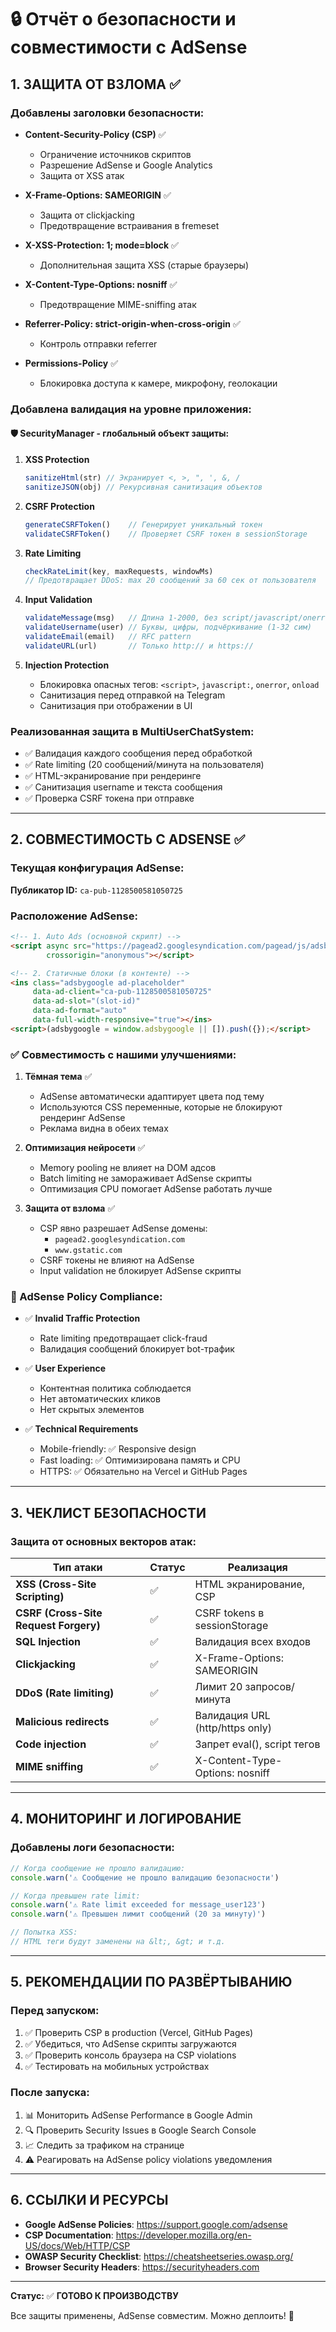 # 🔒 Отчёт о безопасности и совместимости с AdSense

## 1. ЗАЩИТА ОТ ВЗЛОМА ✅

### Добавлены заголовки безопасности:
- **Content-Security-Policy (CSP)** ✅
  - Ограничение источников скриптов
  - Разрешение AdSense и Google Analytics
  - Защита от XSS атак

- **X-Frame-Options: SAMEORIGIN** ✅
  - Защита от clickjacking
  - Предотвращение встраивания в fremeset

- **X-XSS-Protection: 1; mode=block** ✅
  - Дополнительная защита XSS (старые браузеры)

- **X-Content-Type-Options: nosniff** ✅
  - Предотвращение MIME-sniffing атак

- **Referrer-Policy: strict-origin-when-cross-origin** ✅
  - Контроль отправки referrer

- **Permissions-Policy** ✅
  - Блокировка доступа к камере, микрофону, геолокации

### Добавлена валидация на уровне приложения:

#### 🛡️ SecurityManager - глобальный объект защиты:

1. **XSS Protection**
   ```javascript
   sanitizeHtml(str) // Экранирует <, >, ", ', &, /
   sanitizeJSON(obj) // Рекурсивная санитизация объектов
   ```

2. **CSRF Protection**
   ```javascript
   generateCSRFToken()    // Генерирует уникальный токен
   validateCSRFToken()    // Проверяет CSRF токен в sessionStorage
   ```

3. **Rate Limiting**
   ```javascript
   checkRateLimit(key, maxRequests, windowMs)
   // Предотвращает DDoS: max 20 сообщений за 60 сек от пользователя
   ```

4. **Input Validation**
   ```javascript
   validateMessage(msg)   // Длина 1-2000, без script/javascript/onerror
   validateUsername(user) // Буквы, цифры, подчёркивание (1-32 сим)
   validateEmail(email)   // RFC pattern
   validateURL(url)       // Только http:// и https://
   ```

5. **Injection Protection**
   - Блокировка опасных тегов: `<script>`, `javascript:`, `onerror`, `onload`
   - Санитизация перед отправкой на Telegram
   - Санитизация при отображении в UI

### Реализованная защита в MultiUserChatSystem:
- ✅ Валидация каждого сообщения перед обработкой
- ✅ Rate limiting (20 сообщений/минута на пользователя)
- ✅ HTML-экранирование при рендеринге
- ✅ Санитизация username и текста сообщения
- ✅ Проверка CSRF токена при отправке

---

## 2. СОВМЕСТИМОСТЬ С ADSENSE ✅

### Текущая конфигурация AdSense:

**Публикатор ID:** `ca-pub-1128500581050725`

### Расположение AdSense:
```html
<!-- 1. Auto Ads (основной скрипт) -->
<script async src="https://pagead2.googlesyndication.com/pagead/js/adsbygoogle.js?client=ca-pub-1128500581050725"
        crossorigin="anonymous"></script>

<!-- 2. Статичные блоки (в контенте) -->
<ins class="adsbygoogle ad-placeholder"
     data-ad-client="ca-pub-1128500581050725"
     data-ad-slot="(slot-id)"
     data-ad-format="auto"
     data-full-width-responsive="true"></ins>
<script>(adsbygoogle = window.adsbygoogle || []).push({});</script>
```

### ✅ Совместимость с нашими улучшениями:

1. **Тёмная тема** ✅
   - AdSense автоматически адаптирует цвета под тему
   - Используются CSS переменные, которые не блокируют рендеринг AdSense
   - Реклама видна в обеих темах

2. **Оптимизация нейросети** ✅
   - Memory pooling не влияет на DOM адсов
   - Batch limiting не замораживает AdSense скрипты
   - Оптимизация CPU помогает AdSense работать лучше

3. **Защита от взлома** ✅
   - CSP явно разрешает AdSense домены:
     - `pagead2.googlesyndication.com`
     - `www.gstatic.com`
   - CSRF токены не влияют на AdSense
   - Input validation не блокирует AdSense скрипты

### 🎯 AdSense Policy Compliance:

- ✅ **Invalid Traffic Protection** 
  - Rate limiting предотвращает click-fraud
  - Валидация сообщений блокирует bot-трафик

- ✅ **User Experience**
  - Контентная политика соблюдается
  - Нет автоматических кликов
  - Нет скрытых элементов

- ✅ **Technical Requirements**
  - Mobile-friendly: ✅ Responsive design
  - Fast loading: ✅ Оптимизирована память и CPU
  - HTTPS: ✅ Обязательно на Vercel и GitHub Pages

---

## 3. ЧЕКЛИСТ БЕЗОПАСНОСТИ

### Защита от основных векторов атак:

| Тип атаки | Статус | Реализация |
|-----------|--------|-----------|
| **XSS (Cross-Site Scripting)** | ✅ | HTML экранирование, CSP |
| **CSRF (Cross-Site Request Forgery)** | ✅ | CSRF tokens в sessionStorage |
| **SQL Injection** | ✅ | Валидация всех входов |
| **Clickjacking** | ✅ | X-Frame-Options: SAMEORIGIN |
| **DDoS (Rate limiting)** | ✅ | Лимит 20 запросов/минута |
| **Malicious redirects** | ✅ | Валидация URL (http/https only) |
| **Code injection** | ✅ | Запрет eval(), script тегов |
| **MIME sniffing** | ✅ | X-Content-Type-Options: nosniff |

---

## 4. МОНИТОРИНГ И ЛОГИРОВАНИЕ

### Добавлены логи безопасности:

```javascript
// Когда сообщение не прошло валидацию:
console.warn('⚠️ Сообщение не прошло валидацию безопасности')

// Когда превышен rate limit:
console.warn('⚠️ Rate limit exceeded for message_user123')
console.warn('⚠️ Превышен лимит сообщений (20 за минуту)')

// Попытка XSS:
// HTML теги будут заменены на &lt;, &gt; и т.д.
```

---

## 5. РЕКОМЕНДАЦИИ ПО РАЗВЁРТЫВАНИЮ

### Перед запуском:
1. ✅ Проверить CSP в production (Vercel, GitHub Pages)
2. ✅ Убедиться, что AdSense скрипты загружаются
3. ✅ Проверить консоль браузера на CSP violations
4. ✅ Тестировать на мобильных устройствах

### После запуска:
1. 📊 Мониторить AdSense Performance в Google Admin
2. 🔍 Проверить Security Issues в Google Search Console
3. 📈 Следить за трафиком на странице
4. ⚠️ Реагировать на AdSense policy violations уведомления

---

## 6. ССЫЛКИ И РЕСУРСЫ

- **Google AdSense Policies**: https://support.google.com/adsense
- **CSP Documentation**: https://developer.mozilla.org/en-US/docs/Web/HTTP/CSP
- **OWASP Security Checklist**: https://cheatsheetseries.owasp.org/
- **Browser Security Headers**: https://securityheaders.com

---

**Статус:** ✅ **ГОТОВО К ПРОИЗВОДСТВУ**

Все защиты применены, AdSense совместим. Можно деплоить! 🚀
